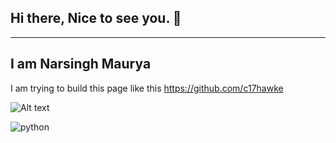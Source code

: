 ## Hi there, Nice to see you. 👋

-------------------------------------------------------------------------------------------------------------------------------------------------------------------------
## I am Narsingh Maurya

I am trying to build this page like this https://github.com/c17hawke

![Alt text](https://www.codecademy.com/resources/docs/markdown/images)

![python](https://www.python.org/)
<!--
**narsingh2231/narsingh2231** is a ✨ _special_ ✨ repository because its `README.md` (this file) appears on your GitHub profile.

Here are some ideas to get you started:

- 🔭 I’m currently working on ...
- 🌱 I’m currently learning ...
- 👯 I’m looking to collaborate on ...
- 🤔 I’m looking for help with ...
- 💬 Ask me about ...
- 📫 How to reach me: ...
- 😄 Pronouns: ...
- ⚡ Fun fact: ...
-->

